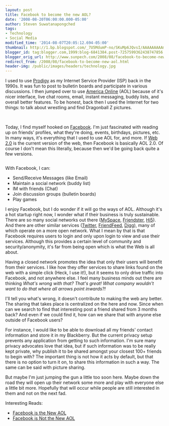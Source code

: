 ```yaml
---
layout: post
title: Facebook to become the new AOL?
date: '2008-08-20T06:00:00.000-05:00'
author: Steven Suwatanapongched
tags:
- Technology
- Social Media
modified_time: '2014-08-07T20:05:12.694-05:00'
thumbnail: http://1.bp.blogspot.com/_7U5MdumP-no/SKuMp6JQvsI/AAAAAAAAAmQ/4waYOTE3SV8/s600/prodigy.png
blogger_id: tag:blogger.com,1999:blog-6841384.post-7257599362438747856
blogger_orig_url: http://www.sunpech.com/2008/08/facebook-to-become-new-aol.html
redirect_from: /2008/08/facebook-to-become-new-aol.html
header-img: /public/images/headers/technology.jpg
---
```


I used to use <a href="http://en.wikipedia.org/wiki/Prodigy_(ISP)">Prodigy</a> as my Internet Service Provider (ISP) back in the 1990s.  It was fun to post to bulletin boards and participate in various discussions.  I then jumped over to use <a href="http://en.wikipedia.org/wiki/AOL">America Online</a> (AOL) because of it's nicer interface, live chat rooms, email, instant messaging, buddy lists, and overall better features.  To be honest, back then I used the Internet for two things: to talk about wrestling and find Dragonball Z pictures.

<img alt="" border="0" id="BLOGGER_PHOTO_ID_5236433643358961346" src="http://1.bp.blogspot.com/_7U5MdumP-no/SKuMp6JQvsI/AAAAAAAAAmQ/4waYOTE3SV8/s400/prodigy.png" /> <img alt="" border="0" id="BLOGGER_PHOTO_ID_5236437350941486274" src="http://4.bp.blogspot.com/_7U5MdumP-no/SKuQBt90bMI/AAAAAAAAAmY/epwXjxyzpfM/s400/aol.gif" />

Today, I find myself hooked on <a href="http://www.facebook.com/">Facebook</a>.  I'm just fascinated with reading up on friends' profiles, what they're doing, events, birthdays, pictures, etc.  In many ways, it's everything that I used to use AOL for, and more.  If <a href="http://en.wikipedia.org/wiki/Web_2.0">Web 2.0</a> is the current version of the web, then Facebook is basically AOL 2.0.  Of course I don't mean this literally, because then we'd be going back quite a few versions.

<img alt="" border="0" id="BLOGGER_PHOTO_ID_5236438326286978082" src="http://2.bp.blogspot.com/_7U5MdumP-no/SKuQ6faTjCI/AAAAAAAAAmg/qGMNbhX_cMA/s400/facebook.png" />

With Facebook, I can:

<ul>
  <li>Send/Receive Messages (like Email)</li>
  <li>Maintain a social network (buddy list)</li>
  <li>IM with friends (Chat)</li>
  <li>Join discussion groups (bulletin boards)</li>
  <li>Play games</li>
</ul>

I enjoy Facebook, but I do wonder if it will go the ways of AOL.  Although it's a hot startup right now, I wonder what if their business is truly sustainable.  There are so many social networks out there (<a href="http://www.myspace.com/">MySpace</a>, <a href="http://www.friendster.com/">Friendster</a>, <a href="http://www.hi5.com/">Hi5</a>).  And there are other similar services (<a href="http://www.twitter.com/">Twitter</a>, <a href="http://www.friendfeed.com/">FriendFeed</a>, <a href="http://www.digg.com/">Digg</a>), many of which operate on a more open network.  What I mean by that is that Facebook requires users to login and only upon login to view and use their services.  Although this provides a certain level of community and security/anonymity, it's far from being open which is what the Web is all about.

Having a closed network promotes the idea that only their users will benefit from their services.  I like how they offer services to share links found on the web with a simple click (Heck, I use it!), but it seems to only drive traffic into Facebook, and not anywhere else.  I feel many business minds out there are thinking <i>What's wrong with that?  That's great!  What company wouldn't want to do that where all arrows point inwards?!</i>

I'll tell you what's wrong, it doesn't contribute to making the web any better.  The sharing that takes place is centralized on the here and now.  Since when can we search to find that interesting post a friend shared from 3 months back?  And even if we could find it, how can we share that with anyone else outside of Facebook users?

For instance, I would like to be able to download all my friends' contact information and store it in my Blackberry.  But the current privacy setup prevents any application from getting to such information.  I'm sure many privacy advocates love that idea, but if such information was to be really kept private, why publish it to be shared amongst your closest 100+ friends to begin with?  The important thing is not how it acts by default, but that there is no option to turn it on, to share this information in such a way.  The same can be said with picture sharing.

But maybe I'm just jumping the gun a little too soon here.  Maybe down the road they will open up their network some more and play with everyone else a little bit more.  Hopefully that will occur while people are still interested in them and not on the next fad.

Interesting Reads:
<ul>
  <li><a href="http://kottke.org/07/06/facebook-is-the-new-aol">Facebook is the New AOL</a></li>
  <li><a href="http://www.buzzmachine.com/2007/07/02/facebook-is-not-the-new-aol">Facebook is Not the New AOL</a></li></ul>
